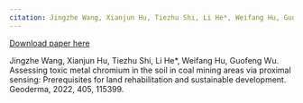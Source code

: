 ```yaml
---
citation: Jingzhe Wang, Xianjun Hu, Tiezhu Shi, Li He*, Weifang Hu, Guofeng Wu. Assessing toxic metal chromium in the soil in coal mining areas via proximal sensing: Prerequisites for land rehabilitation and sustainable development. Geoderma, 2022, 405, 115399.
---
```

[Download paper here](http://academicpages.github.io/files/paper1.pdf)

Jingzhe Wang, Xianjun Hu, Tiezhu Shi, Li He*, Weifang Hu, Guofeng Wu. Assessing toxic metal chromium in the soil in coal mining areas via proximal sensing: Prerequisites for land rehabilitation and sustainable development. Geoderma, 2022, 405, 115399. 
